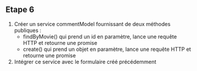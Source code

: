 ## Etape 6

1. Créer un service commentModel fournissant de deux méthodes publiques :
    * findByMovie() qui prend un id en paramètre, lance une requête HTTP et retourne une promise
    * create() qui prend un objet en paramètre, lance une requête HTTP et retourne une promise
2. Intégrer ce service avec le formulaire créé précédemment